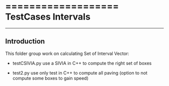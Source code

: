 ===================
TestCases Intervals
===================


------------
Introduction
------------

This folder group work on calculating Set of Interval Vector:

 - testCSIVIA.py use a SIVIA in C++ to compute the right set of boxes

 - test2.py use only test in C++ to compute all paving (option to not compute some boxes to gain speed)

 
